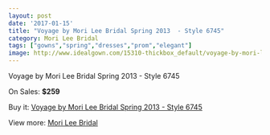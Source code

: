 ```yaml
---
layout: post
date: '2017-01-15'
title: "Voyage by Mori Lee Bridal Spring 2013  - Style 6745"
category: Mori Lee Bridal
tags: ["gowns","spring","dresses","prom","elegant"]
image: http://www.idealgown.com/15310-thickbox_default/voyage-by-mori-lee-bridal-spring-2013-style-6745.jpg
---
```

Voyage by Mori Lee Bridal Spring 2013  - Style 6745

On Sales: **$259**
<a href="https://www.idealgown.com/en/mori-lee-bridal/6124-voyage-by-mori-lee-bridal-spring-2013-style-6745.html"><amp-img layout="responsive" width="600" height="600" src="//www.idealgown.com/15310-thickbox_default/voyage-by-mori-lee-bridal-spring-2013-style-6745.jpg" alt="Voyage by Mori Lee Bridal Spring 2013  - Style 6745 0" /></a>
<a href="https://www.idealgown.com/en/mori-lee-bridal/6124-voyage-by-mori-lee-bridal-spring-2013-style-6745.html"><amp-img layout="responsive" width="600" height="600" src="//www.idealgown.com/15312-thickbox_default/voyage-by-mori-lee-bridal-spring-2013-style-6745.jpg" alt="Voyage by Mori Lee Bridal Spring 2013  - Style 6745 1" /></a>
<a href="https://www.idealgown.com/en/mori-lee-bridal/6124-voyage-by-mori-lee-bridal-spring-2013-style-6745.html"><amp-img layout="responsive" width="600" height="600" src="//www.idealgown.com/15311-thickbox_default/voyage-by-mori-lee-bridal-spring-2013-style-6745.jpg" alt="Voyage by Mori Lee Bridal Spring 2013  - Style 6745 2" /></a>

Buy it: [Voyage by Mori Lee Bridal Spring 2013  - Style 6745](https://www.idealgown.com/en/mori-lee-bridal/6124-voyage-by-mori-lee-bridal-spring-2013-style-6745.html "Voyage by Mori Lee Bridal Spring 2013  - Style 6745")

View more: [Mori Lee Bridal](https://www.idealgown.com/en/90-mori-lee-bridal "Mori Lee Bridal")